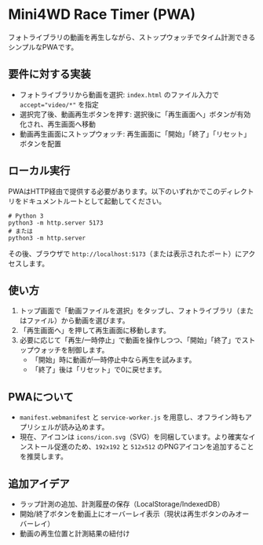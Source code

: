 # Mini4WD Race Timer (PWA)

フォトライブラリの動画を再生しながら、ストップウォッチでタイム計測できるシンプルなPWAです。

## 要件に対する実装
- フォトライブラリから動画を選択: `index.html` のファイル入力で `accept="video/*"` を指定
- 選択完了後、動画再生ボタンを押す: 選択後に「再生画面へ」ボタンが有効化され、再生画面へ移動
- 動画再生画面にストップウォッチ: 再生画面に「開始」「終了」「リセット」ボタンを配置

## ローカル実行
PWAはHTTP経由で提供する必要があります。以下のいずれかでこのディレクトリをドキュメントルートとして起動してください。

```
# Python 3
python3 -m http.server 5173
# または
python3 -m http.server
```

その後、ブラウザで `http://localhost:5173`（または表示されたポート）にアクセスします。

## 使い方
1. トップ画面で「動画ファイルを選択」をタップし、フォトライブラリ（またはファイル）から動画を選びます。
2. 「再生画面へ」を押して再生画面に移動します。
3. 必要に応じて「再生/一時停止」で動画を操作しつつ、「開始」「終了」でストップウォッチを制御します。
   - 「開始」時に動画が一時停止中なら再生を試みます。
   - 「終了」後は「リセット」で0に戻せます。

## PWAについて
- `manifest.webmanifest` と `service-worker.js` を用意し、オフライン時もアプリシェルが読み込めます。
- 現在、アイコンは `icons/icon.svg`（SVG）を同梱しています。より確実なインストール促進のため、`192x192` と `512x512` のPNGアイコンを追加することを推奨します。

## 追加アイデア
- ラップ計測の追加、計測履歴の保存（LocalStorage/IndexedDB）
- 開始/終了ボタンを動画上にオーバーレイ表示（現状は再生ボタンのみオーバーレイ）
- 動画の再生位置と計測結果の紐付け

